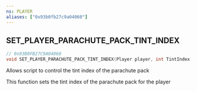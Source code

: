 ```yaml
---
ns: PLAYER
aliases: ["0x93b0fb27c9a04060"]
---
```

## SET_PLAYER_PARACHUTE_PACK_TINT_INDEX

```c
// 0x93B0FB27C9A04060
void SET_PLAYER_PARACHUTE_PACK_TINT_INDEX(Player player, int TintIndex);
```

Allows script to control the tint index of the parachute pack

This function sets the tint index of the parachute pack for the player

